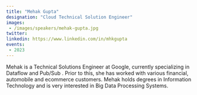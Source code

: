 ```yaml
---
title: "Mehak Gupta"
designation: "Cloud Technical Solution Engineer"
images:
 - /images/speakers/mehak-gupta.jpg
twitter: 
linkedin: https://www.linkedin.com/in/mhkgupta
events:
 - 2023
---
```


Mehak is a Technical Solutions Engineer at Google, currently specializing in Dataflow and Pub/Sub . Prior to this, she has worked with various financial, automobile and ecommerce customers. Mehak holds degrees in Information Technology and is very interested in Big Data Processing Systems.